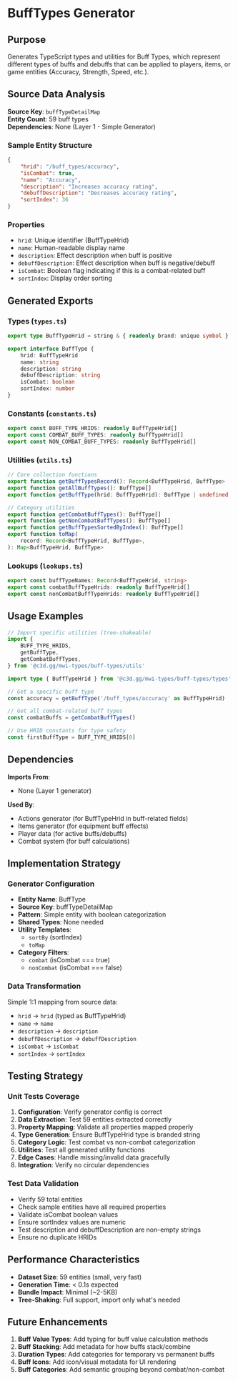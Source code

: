 # BuffTypes Generator

## Purpose

Generates TypeScript types and utilities for Buff Types, which represent different types of buffs and debuffs that can be applied to players, items, or game entities (Accuracy, Strength, Speed, etc.).

## Source Data Analysis

**Source Key**: `buffTypeDetailMap`  
**Entity Count**: 59 buff types  
**Dependencies**: None (Layer 1 - Simple Generator)

### Sample Entity Structure

```json
{
	"hrid": "/buff_types/accuracy",
	"isCombat": true,
	"name": "Accuracy",
	"description": "Increases accuracy rating",
	"debuffDescription": "Decreases accuracy rating",
	"sortIndex": 36
}
```

### Properties

- `hrid`: Unique identifier (BuffTypeHrid)
- `name`: Human-readable display name
- `description`: Effect description when buff is positive
- `debuffDescription`: Effect description when buff is negative/debuff
- `isCombat`: Boolean flag indicating if this is a combat-related buff
- `sortIndex`: Display order sorting

## Generated Exports

### Types (`types.ts`)

```typescript
export type BuffTypeHrid = string & { readonly brand: unique symbol }

export interface BuffType {
	hrid: BuffTypeHrid
	name: string
	description: string
	debuffDescription: string
	isCombat: boolean
	sortIndex: number
}
```

### Constants (`constants.ts`)

```typescript
export const BUFF_TYPE_HRIDS: readonly BuffTypeHrid[]
export const COMBAT_BUFF_TYPES: readonly BuffTypeHrid[]
export const NON_COMBAT_BUFF_TYPES: readonly BuffTypeHrid[]
```

### Utilities (`utils.ts`)

```typescript
// Core collection functions
export function getBuffTypesRecord(): Record<BuffTypeHrid, BuffType>
export function getAllBuffTypes(): BuffType[]
export function getBuffType(hrid: BuffTypeHrid): BuffType | undefined

// Category utilities
export function getCombatBuffTypes(): BuffType[]
export function getNonCombatBuffTypes(): BuffType[]
export function getBuffTypesSortedByIndex(): BuffType[]
export function toMap(
	record: Record<BuffTypeHrid, BuffType>,
): Map<BuffTypeHrid, BuffType>
```

### Lookups (`lookups.ts`)

```typescript
export const buffTypeNames: Record<BuffTypeHrid, string>
export const combatBuffTypeHrids: readonly BuffTypeHrid[]
export const nonCombatBuffTypeHrids: readonly BuffTypeHrid[]
```

## Usage Examples

```typescript
// Import specific utilities (tree-shakeable)
import {
	BUFF_TYPE_HRIDS,
	getBuffType,
	getCombatBuffTypes,
} from '@c3d.gg/mwi-types/buff-types/utils'

import type { BuffTypeHrid } from '@c3d.gg/mwi-types/buff-types/types'

// Get a specific buff type
const accuracy = getBuffType('/buff_types/accuracy' as BuffTypeHrid)

// Get all combat-related buff types
const combatBuffs = getCombatBuffTypes()

// Use HRID constants for type safety
const firstBuffType = BUFF_TYPE_HRIDS[0]
```

## Dependencies

**Imports From**:

- None (Layer 1 generator)

**Used By**:

- Actions generator (for BuffTypeHrid in buff-related fields)
- Items generator (for equipment buff effects)
- Player data (for active buffs/debuffs)
- Combat system (for buff calculations)

## Implementation Strategy

### Generator Configuration

- **Entity Name**: BuffType
- **Source Key**: buffTypeDetailMap
- **Pattern**: Simple entity with boolean categorization
- **Shared Types**: None needed
- **Utility Templates**:
  - `sortBy` (sortIndex)
  - `toMap`
- **Category Filters**:
  - `combat` (isCombat === true)
  - `nonCombat` (isCombat === false)

### Data Transformation

Simple 1:1 mapping from source data:

- `hrid` → `hrid` (typed as BuffTypeHrid)
- `name` → `name`
- `description` → `description`
- `debuffDescription` → `debuffDescription`
- `isCombat` → `isCombat`
- `sortIndex` → `sortIndex`

## Testing Strategy

### Unit Tests Coverage

1. **Configuration**: Verify generator config is correct
2. **Data Extraction**: Test 59 entities extracted correctly
3. **Property Mapping**: Validate all properties mapped properly
4. **Type Generation**: Ensure BuffTypeHrid type is branded string
5. **Category Logic**: Test combat vs non-combat categorization
6. **Utilities**: Test all generated utility functions
7. **Edge Cases**: Handle missing/invalid data gracefully
8. **Integration**: Verify no circular dependencies

### Test Data Validation

- Verify 59 total entities
- Check sample entities have all required properties
- Validate isCombat boolean values
- Ensure sortIndex values are numeric
- Test description and debuffDescription are non-empty strings
- Ensure no duplicate HRIDs

## Performance Characteristics

- **Dataset Size**: 59 entities (small, very fast)
- **Generation Time**: < 0.1s expected
- **Bundle Impact**: Minimal (~2-5KB)
- **Tree-Shaking**: Full support, import only what's needed

## Future Enhancements

1. **Buff Value Types**: Add typing for buff value calculation methods
2. **Buff Stacking**: Add metadata for how buffs stack/combine
3. **Duration Types**: Add categories for temporary vs permanent buffs
4. **Buff Icons**: Add icon/visual metadata for UI rendering
5. **Buff Categories**: Add semantic grouping beyond combat/non-combat

